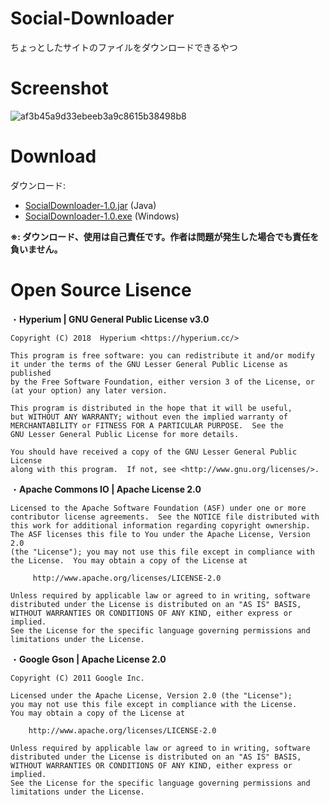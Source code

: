 # Social-Downloader
ちょっとしたサイトのファイルをダウンロードできるやつ

# Screenshot
![af3b45a9d33ebeeb3a9c8615b38498b8](https://i.gyazo.com/af3b45a9d33ebeeb3a9c8615b38498b8.png "af3b45a9d33ebeeb3a9c8615b38498b8")

# Download
ダウンロード:
- [SocialDownloader-1.0.jar](https://github.com/SimplyRin/Social-Downloader/releases/download/1.0/SocialDownloader-1.0.jar) (Java)
- [SocialDownloader-1.0.exe](https://github.com/SimplyRin/Social-Downloader/releases/download/1.0-C%23/SocialDownloader-1.0.exe) (Windows)

**※: ダウンロード、使用は自己責任です。作者は問題が発生した場合でも責任を負いません。**

# Open Source Lisence
・**Hyperium | GNU General Public License v3.0**
```
Copyright (C) 2018  Hyperium <https://hyperium.cc/>

This program is free software: you can redistribute it and/or modify
it under the terms of the GNU Lesser General Public License as published
by the Free Software Foundation, either version 3 of the License, or
(at your option) any later version.

This program is distributed in the hope that it will be useful,
but WITHOUT ANY WARRANTY; without even the implied warranty of
MERCHANTABILITY or FITNESS FOR A PARTICULAR PURPOSE.  See the
GNU Lesser General Public License for more details.

You should have received a copy of the GNU Lesser General Public License
along with this program.  If not, see <http://www.gnu.org/licenses/>.
```

・**Apache Commons IO | Apache License 2.0**
```
Licensed to the Apache Software Foundation (ASF) under one or more
contributor license agreements.  See the NOTICE file distributed with
this work for additional information regarding copyright ownership.
The ASF licenses this file to You under the Apache License, Version 2.0
(the "License"); you may not use this file except in compliance with
the License.  You may obtain a copy of the License at

     http://www.apache.org/licenses/LICENSE-2.0

Unless required by applicable law or agreed to in writing, software
distributed under the License is distributed on an "AS IS" BASIS,
WITHOUT WARRANTIES OR CONDITIONS OF ANY KIND, either express or implied.
See the License for the specific language governing permissions and
limitations under the License.
 ```
 
 ・**Google Gson | Apache License 2.0**
 ```
Copyright (C) 2011 Google Inc.

Licensed under the Apache License, Version 2.0 (the "License");
you may not use this file except in compliance with the License.
You may obtain a copy of the License at

     http://www.apache.org/licenses/LICENSE-2.0

Unless required by applicable law or agreed to in writing, software
distributed under the License is distributed on an "AS IS" BASIS,
WITHOUT WARRANTIES OR CONDITIONS OF ANY KIND, either express or implied.
See the License for the specific language governing permissions and
limitations under the License.
 ```
